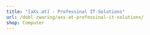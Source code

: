 ```yaml
---
title: "[aXs.at] - Professinal IT-Solutions"
url: /dobl-zwaring/axs-at-professinal-it-solutions/
shop: Computer
---
```

